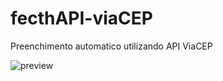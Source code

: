 # fecthAPI-viaCEP

Preenchimento automatico utilizando API ViaCEP

![preview](https://user-images.githubusercontent.com/101433692/200917454-8b093301-b7d3-4ad6-87d0-6bb78eaf9841.png)
